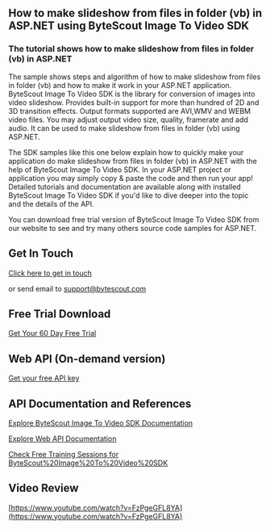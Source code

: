 ## How to make slideshow from files in folder (vb) in ASP.NET using ByteScout Image To Video SDK

### The tutorial shows how to make slideshow from files in folder (vb) in ASP.NET

The sample shows steps and algorithm of how to make slideshow from files in folder (vb) and how to make it work in your ASP.NET application. ByteScout Image To Video SDK is the library for conversion of images into video slideshow. Provides built-in support for more than hundred of 2D and 3D transition effects. Output formats supported are AVI,WMV and WEBM video files. You may adjust output video size, quality, framerate and add audio. It can be used to make slideshow from files in folder (vb) using ASP.NET.

The SDK samples like this one below explain how to quickly make your application do make slideshow from files in folder (vb) in ASP.NET with the help of ByteScout Image To Video SDK. In your ASP.NET project or application you may simply copy & paste the code and then run your app! Detailed tutorials and documentation are available along with installed ByteScout Image To Video SDK if you'd like to dive deeper into the topic and the details of the API.

You can download free trial version of ByteScout Image To Video SDK from our website to see and try many others source code samples for ASP.NET.

## Get In Touch

[Click here to get in touch](https://bytescout.zendesk.com/hc/en-us/requests/new?subject=ByteScout%20Image%20To%20Video%20SDK%20Question)

or send email to [support@bytescout.com](mailto:support@bytescout.com?subject=ByteScout%20Image%20To%20Video%20SDK%20Question) 

## Free Trial Download

[Get Your 60 Day Free Trial](https://bytescout.com/download/web-installer?utm_source=github-readme)

## Web API (On-demand version)

[Get your free API key](https://pdf.co/documentation/api?utm_source=github-readme)

## API Documentation and References

[Explore ByteScout Image To Video SDK Documentation](https://bytescout.com/documentation/index.html?utm_source=github-readme)

[Explore Web API Documentation](https://pdf.co/documentation/api?utm_source=github-readme)

[Check Free Training Sessions for ByteScout%20Image%20To%20Video%20SDK](https://academy.bytescout.com/)

## Video Review

[https://www.youtube.com/watch?v=FzPgeGFL8YA](https://www.youtube.com/watch?v=FzPgeGFL8YA)